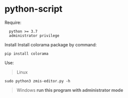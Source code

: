 # python-script
Require:
```
  python >= 3.7
  administrator privilege
```
Install
  Install colorama package by command: 
  ```
  pip install colorama
  ```
Use:
  > Linux
  ```
  sudo python3 zmis-editor.py -h
  ```
  > Windows
  **run this program with administrator mode**
  
